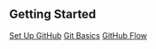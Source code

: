 ## Getting Started

[Set Up GitHub](https://help.github.com/articles/set-up-git)
[Git Basics](http://git-scm.com/book/en/Getting-Started-Git-Basics)
[GitHub Flow](https://github.com/blog/1557-github-flow-in-the-browser)